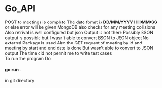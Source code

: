 # Go_API
POST to meetings is complete
The date fomat is **DD/MM/YYYY HH:MM:SS**
or else error will be given
MongoDB also checks for any meeting collisions
Also retrival is well configured but json Output is not there
Possibly BSON output is possible but I wasn't able to convert BSON to JSON object
No external Package is used
Also the GET request of meeting by id and meeting by start and end date is done
But wasn't able to convert to JSON output
The time did not permit me to write test cases
<br>To run the program Do <h4>**go run .**</h4> in git directory
